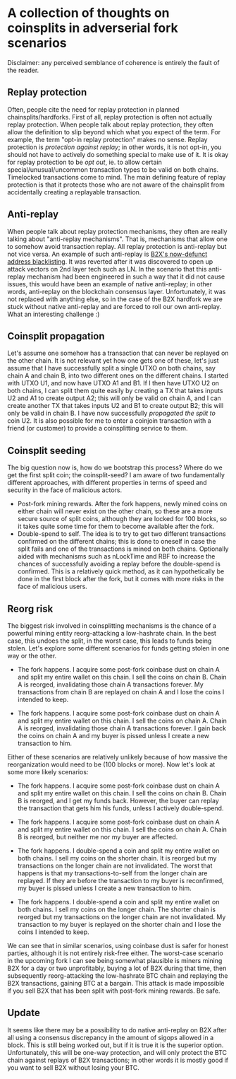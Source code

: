 # A collection of thoughts on coinsplits in adverserial fork scenarios

Disclaimer: any perceived semblance of coherence is entirely the fault of the reader.

## Replay protection

Often, people cite the need for replay protection in planned chainsplits/hardforks. First of all, replay protection is often not actually replay protection. When people talk about replay protection, they often allow the definition to slip beyond which what you expect of the term. For example, the term "opt-in replay protection" makes no sense. Replay protection is *protection against replay*; in other words, it is not opt-in, you should not have to actively do something special to make use of it. It is okay for replay protection to be *opt out*, ie. to allow certain special/unusual/uncommon transaction types to be valid on both chains. Timelocked transactions come to mind. The main defining feature of replay protection is that it protects those who are not aware of the chainsplit from accidentally creating a replayable transaction.

## Anti-replay

When people talk about replay protection mechanisms, they often are really talking about "anti-replay mechanisms". That is, mechanisms that allow one to somehow avoid transaction replay. All replay protection is anti-replay but not vice versa. An example of such anti-replay is [B2X's now-defunct address blacklisting](https://github.com/btc1/bitcoin/pull/127). It was reverted after it was discovered to open up attack vectors on 2nd layer tech such as LN. In the scenario that this anti-replay mechanism had been engineered in such a way that it did not cause issues, this would have been an example of native anti-replay; in other words, anti-replay on the blockchain consensus layer. Unfortunately, it was not replaced with anything else, so in the case of the B2X hardfork we are stuck without native anti-replay and are forced to roll our own anti-replay. What an interesting challenge :)

## Coinsplit propagation

Let's assume one somehow has a transaction that can never be replayed on the other chain. It is not relevant yet how one gets one of these, let's just assume that I have successfully split a single UTXO on both chains, say chain A and chain B, into two different ones on the different chains. I started with UTXO U1, and now have UTXO A1 and B1. If I then have UTXO U2 on both chains, I can split them quite easily by creating a TX that takes inputs U2 and A1 to create output A2; this will only be valid on chain A, and I can create another TX that takes inputs U2 and B1 to create output B2; this will only be valid in chain B. I have now successfully *propagated the split to* coin U2. It is also possible for me to enter a coinjoin transaction with a friend (or customer) to provide a coinsplitting service to them.

## Coinsplit seeding

The big question now is, how do we bootstrap this process? Where do we get the first split coin; the coinsplit-seed? I am aware of two fundamentally different approaches, with different properties in terms of speed and security in the face of malicious actors.

- Post-fork mining rewards. After the fork happens, newly mined coins on either chain will never exist on the other chain, so these are a more secure source of split coins, although they are locked for 100 blocks, so it takes quite some time for them to become available after the fork.
- Double-spend to self. The idea is to try to get two different transactions confirmed on the different chains; this is done to oneself in case the split fails and one of the transactions is mined on both chains. Optionally aided with mechanisms such as nLockTime and RBF to increase the chances of successfully avoiding a replay before the double-spend is confirmed. This is a relatively quick method, as it can hypothetically be done in the first block after the fork, but it comes with more risks in the face of malicious users.

## Reorg risk

The biggest risk involved in coinsplitting mechanisms is the chance of a powerful mining entity reorg-attacking a low-hashrate chain. In the best case, this undoes the split, in the worst case, this leads to funds being stolen. Let's explore some different scenarios for funds getting stolen in one way or the other.

- The fork happens. I acquire some post-fork coinbase dust on chain A and split my entire wallet on this chain. I sell the coins on chain B. Chain A is reorged, invalidating those chain A transactions forever. My transactions from chain B are replayed on chain A and I lose the coins I intended to keep.

- The fork happens. I acquire some post-fork coinbase dust on chain A and split my entire wallet on this chain. I sell the coins on chain A. Chain A is reorged, invalidating those chain A transactions forever. I gain back the coins on chain A and my buyer is pissed unless I create a new transaction to him.

Either of these scenarios are relatively unlikely because of how massive the reorganization would need to be (100 blocks or more). Now let's look at some more likely scenarios:

- The fork happens. I acquire some post-fork coinbase dust on chain A and split my entire wallet on this chain. I sell the coins on chain B. Chain B is reorged, and I get my funds back. However, the buyer can replay the transaction that gets him his funds, unless I actively double-spend.

- The fork happens. I acquire some post-fork coinbase dust on chain A and split my entire wallet on this chain. I sell the coins on chain A. Chain B is reorged, but neither me nor my buyer are affected.

- The fork happens. I double-spend a coin and split my entire wallet on both chains. I sell my coins on the shorter chain. It is reorged but my transactions on the longer chain are not invalidated. The worst that happens is that my transactions-to-self from the longer chain are replayed. If they are before the transaction to my buyer is reconfirmed, my buyer is pissed unless I create a new transaction to him.

- The fork happens. I double-spend a coin and split my entire wallet on both chains. I sell my coins on the longer chain. The shorter chain is reorged but my transactions on the longer chain are not invalidated. My transaction to my buyer is replayed on the shorter chain and I lose the coins I intended to keep.

We can see that in similar scenarios, using coinbase dust is safer for honest parties, although it is not entirely risk-free either. The worst-case scenario in the upcoming fork I can see being somewhat plausible is miners mining B2X for a day or two unprofitably, buying a lot of B2X during that time, then subsequently reorg-attacking the low-hashrate BTC chain and replaying the B2X transactions, gaining BTC at a bargain. This attack is made impossible if you sell B2X that has been split with post-fork mining rewards. Be safe.

## Update

It seems like there may be a possibility to do native anti-replay on B2X after all using a consensus discrepancy in the amount of sigops allowed in a block. This is still being worked out, but if it is true it is the superior option. Unfortunately, this will be one-way protection, and will only protect the BTC chain against replays of B2X transactions; in other words it is mostly good if you want to sell B2X without losing your BTC.
